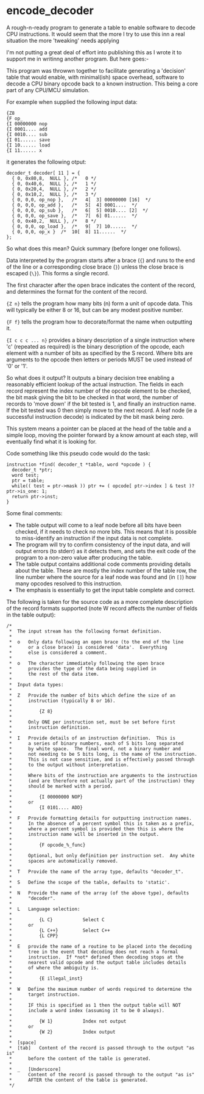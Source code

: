 # encode_decoder
A rough-n-ready program to generate a table to enable software to decode CPU instructions.  It would seem that the more I try to use this inn a real situation the more 'tweaking' needs applying

I'm not putting a great deal of effort into publishing this as I wrote it to support me in writinng another program.  But here goes:-

This program was throwwn together to facilitate generating a 'decision' table that would enable, with minimal(ish) space overhead, software to decode a CPU binary opcode back to a known instruction.  This being a core part of any CPU/MCU simulation.

For example when supplied the following input data:
```
{Z8
{F op_
{I 00000000 nop
{I 0001.... add
{I 0010.... sub
{I 01...... save
{I 10...... load
{I 11...... x
```
it generates the following otput:
```
decoder_t decoder[ 11 ] = {
  { 0, 0x80,8,	NULL },	/*   0 */
  { 0, 0x40,6,	NULL },	/*   1 */
  { 0, 0x20,4,	NULL },	/*   2 */
  { 0, 0x10,2,	NULL },	/*   3 */
  { 0, 0,0,	op_nop },	/*   4[  3] 00000000 [16]  */
  { 0, 0,0,	op_add },	/*   5[  4] 0001....  */
  { 0, 0,0,	op_sub },	/*   6[  5] 0010.... [2]  */
  { 0, 0,0,	op_save },	/*   7[  6] 01......  */
  { 0, 0x40,2,	NULL },	/*   8 */
  { 0, 0,0,	op_load },	/*   9[  7] 10......  */
  { 0, 0,0,	op_x } 	/*  10[  8] 11......  */
};
```
So what does this mean? Quick summary (before longer one follows).

Data interpreted by the program starts after a brace (`{`) and runs to the end of the line or a corresponding close brace (`}`) unless the close brace is escaped (`\}`).  This forms a single record.

The first character after the open brace indicates the content of the record, and determines the format for the content of the record.

`{Z n}` tells the program how many bits (n) form a unit of opcode data.  This will typically be either 8 or 16, but can be any modest positive number.

`{F f}` tells the program how to decorate/format the name when outputting it.

`{I c c c ... n}` provides a binary description of a single instruction where 'c' (repeated as required) is the binary description of the opcode, each element with a number of bits as specified by the S record.  Where bits are arguments to the opcode then letters or periods MUST be used instead of '0' or '1'.

So what does it output?  It outputs a binary decision tree enabling a reasonably efficient lookup of the actual instruction.  The fields in each record represent the index number of the opcode element to be checked, the bit mask giving the bit to be checked in that word, the number of records to 'move down' if the bit tested is 1, and finally an instruction name.  If the bit tested was 0 then simply move to the next record.  A leaf node (ie a successful instruction decode) is indicated by the bit mask being zero.

This system means a pointer can be placed at the head of the table and a simple loop, moving the pointer forward by a know amount at each step, will eventually find what it is looking for.

Code something like this pseudo code would do the task:
```
instruction *find( decoder_t *table, word *opcode ) {
  decoder_t *ptr;
  word test;
  ptr = table;
  while(( test = ptr->mask )) ptr += ( opcode[ ptr->index ] & test )? ptr->is_one: 1;
  return ptr->inst;
}
```
Some final comments:

* The table output will come to a leaf node before all bits have been checked, if it needs to check no more bits.  This means that it is possible to miss-identify an instruction if the input data is not complete.
* The program will try to confirm consistency of the input data, and will output errors (to stderr) as it detects them, and sets the exit code of the program to a non-zero value after producing the table.
* The table output contains additional code comments providing details about the table.  These are mostly the index number of the table row, the line number where the source for a leaf node was found and (in `[]`) how many opcodes resolved to this instruction.
* The emphasis is essentially to get the input table complete and correct.


The following is taken for the source code as a more complete description of the record formats supported (note W record affects the number of fields in the table output):

```
/*
 *	The input stream has the following format definition.
 *
 *	o	Only data following an open brace (to the end of the line
 *		or a close brace) is considered 'data'.  Everything
 *		else is considered a comment.
 *
 *	o	The character immediately following the open brace
 *		provides the type of the data being supplied in
 *		the rest of the data item.
 *
 *	Input data types:
 *
 *	Z	Provide the number of bits which define the size of an
 *		instruction (typically 8 or 16).
 *
 * 			{Z 8}
 *
 * 		Only ONE per instruction set, must be set before first
 *		instruction definition.
 *
 *	I	Provide details of an instruction definition.  This is
 *		a series of binary numbers, each of S bits long separated
 *		by white space.  The final word, not a binary number and
 *		not needing to be S bits long, is the name of the instruction.
 *		This is not case sensitive, and is effectively passed through
 *		to the output without interpretation.
 *
 * 		Where bits of the instruction are arguments to the instruction
 *		(and are therefore not actually part of the instruction) they
 *		should be marked with a period.
 *
 *			{I 00000000 NOP}
 * 		or
 *			{I 0101.... ADD}
 *
 * 	F	Provide formatting details for outputting instruction names.
 *		In the absence of a percent symbol this is taken as a prefix,
 * 		where a percent symbol is provided then this is where the
 * 		instruction name will be inserted in the output.
 *
 * 			{F opcode_%_func}
 *
 * 		Optional, but only definition per instruction set.  Any white
 *		spaces are automatically removed.
 *
 * 	T	Provide the name of the array type, defaults "decoder_t".
 *
 *	S	Define the scope of the table, defaults to 'static'.
 *
 * 	N	Provide the name of the array (of the above type), defaults
 * 		"decoder".
 *
 * 	L	Language selection:
 *
 * 			{L C}			Select C
 * 		or
 * 			{L C++}			Select C++
 * 			{L CPP}
 *
 * 	E	provide the name of a routine to be placed into the decoding
 * 		tree in the event that decoding does not reach a formal
 *		instruction.  If *not* defined then decoding stops at the
 *		nearest valid opcode and the output table includes details
 *		of where the ambiguity is.
 *
 * 			{E illegal_inst}
 *
 * 	W	Define the maximum number of words required to determine the
 * 		target instruction.
 *
 * 		IF this is specified as 1 then the output table will NOT
 * 		include a word index (assuming it to be 0 always).
 *
 *			{W 1}			Index not output
 * 		or
 * 			{W 2}			Index output
 *
 * 	[space]
 * 	[tab]	Content of the record is passed through to the output "as is"
 * 		before the content of the table is generated.
 *
 * 	_	[Underscore]
 * 		Content of the record is passed through to the output "as is"
 * 		AFTER the content of the table is generated.
 */

```
